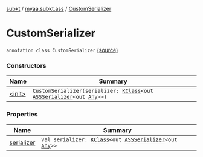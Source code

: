 [subkt](../../index.md) / [myaa.subkt.ass](../index.md) / [CustomSerializer](./index.md)

# CustomSerializer

`annotation class CustomSerializer` [(source)](https://github.com/Myaamori/SubKt/blob/0.1.19/src/main/kotlin/myaa/subkt/ass/parser.kt#L710)

### Constructors

| Name | Summary |
|---|---|
| [&lt;init&gt;](-init-.md) | `CustomSerializer(serializer: `[`KClass`](https://kotlinlang.org/api/latest/jvm/stdlib/kotlin.reflect/-k-class/index.html)`<out `[`ASSSerializer`](../-a-s-s-serializer/index.md)`<out `[`Any`](https://kotlinlang.org/api/latest/jvm/stdlib/kotlin/-any/index.html)`>>)` |

### Properties

| Name | Summary |
|---|---|
| [serializer](serializer.md) | `val serializer: `[`KClass`](https://kotlinlang.org/api/latest/jvm/stdlib/kotlin.reflect/-k-class/index.html)`<out `[`ASSSerializer`](../-a-s-s-serializer/index.md)`<out `[`Any`](https://kotlinlang.org/api/latest/jvm/stdlib/kotlin/-any/index.html)`>>` |
